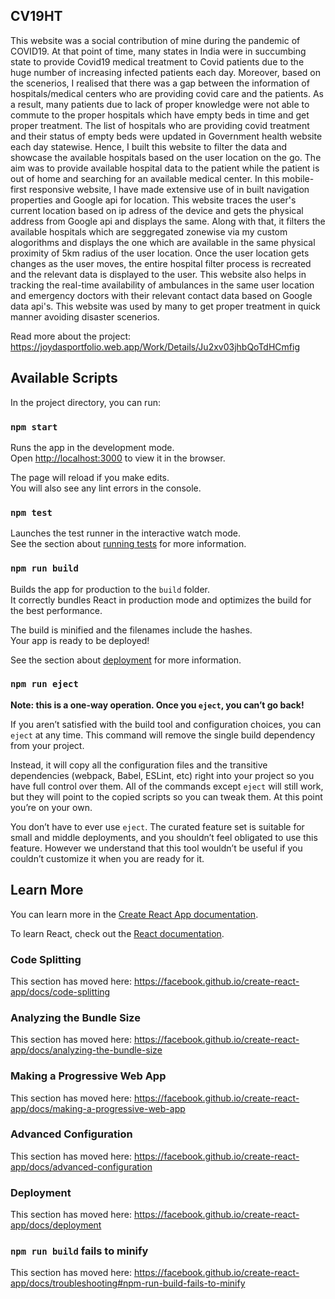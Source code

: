 ## CV19HT

This website was a social contribution of mine during the pandemic of COVID19. At that point of time, many states in India were in succumbing state to provide Covid19 medical treatment to Covid patients due to the huge number of increasing infected patients each day. Moreover, based on the scenerios, I realised that there was a gap between the information of hospitals/medical centers who are providing covid care and the patients. As a result, many patients due to lack of proper knowledge were not able to commute to the proper hospitals which have empty beds in time and get proper treatment. The list of hospitals who are providing covid treatment and their status of empty beds were updated in Government health website each day statewise. Hence, I built this website to filter the data and showcase the available hospitals based on the user location on the go. The aim was to provide available hospital data to the patient while the patient is out of home and searching for an available medical center. In this mobile-first responsive website, I have made extensive use of in built navigation properties and Google api for location. This website traces the user's current location based on ip adress of the device and gets the physical address from Google api and displays the same. Along with that, it filters the available hospitals which are seggregated zonewise via my custom alogorithms and displays the one which are available in the same physical proximity of 5km radius of the user location. Once the user location gets changes as the user moves, the entire hospital filter process is recreated and the relevant data is displayed to the user. This website also helps in tracking the real-time availability of ambulances in the same user location and emergency doctors with their relevant contact data based on Google data api's. This website was used by many to get proper treatment in quick manner avoiding disaster scenerios.

Read more about the project: https://joydasportfolio.web.app/Work/Details/Ju2xv03jhbQoTdHCmfig


## Available Scripts

In the project directory, you can run:

### `npm start`

Runs the app in the development mode.<br />
Open [http://localhost:3000](http://localhost:3000) to view it in the browser.

The page will reload if you make edits.<br />
You will also see any lint errors in the console.

### `npm test`

Launches the test runner in the interactive watch mode.<br />
See the section about [running tests](https://facebook.github.io/create-react-app/docs/running-tests) for more information.

### `npm run build`

Builds the app for production to the `build` folder.<br />
It correctly bundles React in production mode and optimizes the build for the best performance.

The build is minified and the filenames include the hashes.<br />
Your app is ready to be deployed!

See the section about [deployment](https://facebook.github.io/create-react-app/docs/deployment) for more information.

### `npm run eject`

**Note: this is a one-way operation. Once you `eject`, you can’t go back!**

If you aren’t satisfied with the build tool and configuration choices, you can `eject` at any time. This command will remove the single build dependency from your project.

Instead, it will copy all the configuration files and the transitive dependencies (webpack, Babel, ESLint, etc) right into your project so you have full control over them. All of the commands except `eject` will still work, but they will point to the copied scripts so you can tweak them. At this point you’re on your own.

You don’t have to ever use `eject`. The curated feature set is suitable for small and middle deployments, and you shouldn’t feel obligated to use this feature. However we understand that this tool wouldn’t be useful if you couldn’t customize it when you are ready for it.

## Learn More

You can learn more in the [Create React App documentation](https://facebook.github.io/create-react-app/docs/getting-started).

To learn React, check out the [React documentation](https://reactjs.org/).

### Code Splitting

This section has moved here: https://facebook.github.io/create-react-app/docs/code-splitting

### Analyzing the Bundle Size

This section has moved here: https://facebook.github.io/create-react-app/docs/analyzing-the-bundle-size

### Making a Progressive Web App

This section has moved here: https://facebook.github.io/create-react-app/docs/making-a-progressive-web-app

### Advanced Configuration

This section has moved here: https://facebook.github.io/create-react-app/docs/advanced-configuration

### Deployment

This section has moved here: https://facebook.github.io/create-react-app/docs/deployment

### `npm run build` fails to minify

This section has moved here: https://facebook.github.io/create-react-app/docs/troubleshooting#npm-run-build-fails-to-minify
